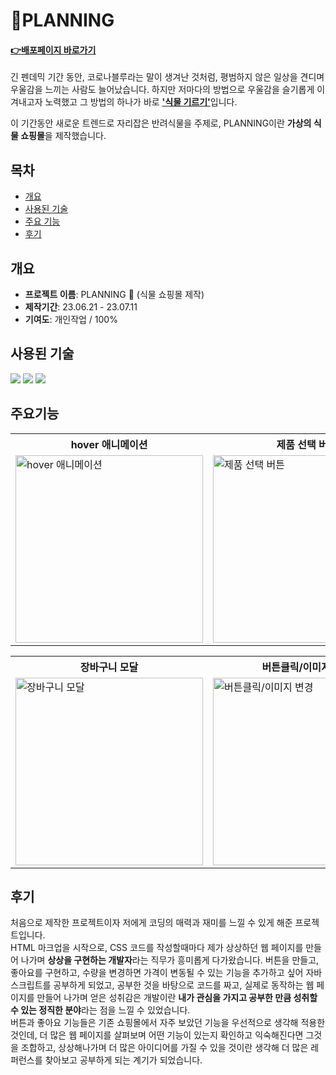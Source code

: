 # :herb:PLANNING
#### **<a href="https://saemii-24.github.io/Planning-Shopping-Sites/" target="_blank">:point_right:<u>배포페이지 바로가기</u></a>**
긴 펜데믹 기간 동안, 코로나블루라는 말이 생겨난 것처럼, 평범하지 않은 일상을 견디며 우울감을 느끼는 사람도 늘어났습니다. 하지만 저마다의 방법으로 우울감을 슬기롭게 이겨내고자 노력했고 그 방법의 하나가 바로 <u>**'식물 기르기'**</u>입니다.

이 기간동안 새로운 트렌드로 자리잡은 반려식물을 주제로, PLANNING이란 **가상의 식물 쇼핑몰**을 제작했습니다.


## 목차
- [개요](#개요)
- [사용된 기술](#사용된-기술)
- [주요 기능](#개요)
- [후기](#후기)


## 개요
- **프로젝트 이름**: PLANNING :herb: (식물 쇼핑몰 제작)
- **제작기간**: 23.06.21 - 23.07.11
- **기여도**: 개인작업 / 100%


## 사용된 기술
<img src="https://img.shields.io/badge/html5-E34F26?style=for-the-badge&logo=html5&logoColor=white"> <img src="https://img.shields.io/badge/css-1572B6?style=for-the-badge&logo=css3&logoColor=white"> <img src="https://img.shields.io/badge/javascript-F7DF1E?style=for-the-badge&logo=javascript&logoColor=black">


## 주요기능
<table>
  <tr>
    <th style="width:300px">hover 애니메이션</th>
    <th style="width:300px">제품 선택 버튼</th>
    <th style="width:300px">가격·상품 카운트</th>
  </tr>
  <tr>
    <td><img style="width:300px" src="https://github.com/saemii-24/project_1/assets/139088277/b6f88275-9d84-42bc-a529-bc15a14423ce" alt="hover 애니메이션"></td>
    <td><img style="width:300px" src="https://github.com/saemii-24/project_1/assets/139088277/9592efa6-fec2-4d23-b344-9c6d08f19991" alt="제품 선택 버튼"></td>
    <td><img style="width:300px" src="https://github.com/saemii-24/project_1/assets/139088277/95155e8a-e57e-4711-9cb8-8435510787d8" alt="가격·상품 카운트"></td>
  </tr>
</table>

<table>
  <tr>
    <th style="width:300px">장바구니 모달</th>
    <th style="width:300px">버튼클릭/이미지 변경</th>
    <th style="width:300px">페이지 내비게이션</th>
  </tr>
  <tr>
    <td><img style="width:300px" src="https://github.com/saemii-24/project_1/assets/139088277/8946c49f-64f3-4709-aa98-2bf7a680279f" alt="장바구니 모달"></td>
    <td><img style="width:300px" src="https://github.com/saemii-24/project_1/assets/139088277/7bdd02d0-63c0-4aec-bcbb-752d78795d6c" alt="버튼클릭/이미지 변경"></td>
    <td><img style="width:300px" src="https://github.com/saemii-24/project_1/assets/139088277/58f217f6-61a8-4655-8efe-3064e9a25dc3" alt="페이지 내비게이션"></td>
  </tr>
</table>

## 후기
처음으로 제작한 프로젝트이자 저에게 코딩의 매력과 재미를 느낄 수 있게 해준 프로젝트입니다.<br/>
HTML 마크업을 시작으로, CSS 코드를 작성할때마다 제가 상상하던 웹 페이지를 만들어 나가며 **상상을 구현하는 개발자**라는 직무가 흥미롭게 다가왔습니다.
버튼을 만들고, 좋아요를 구현하고, 수량을 변경하면 가격이 변동될 수 있는 기능을 추가하고 싶어 자바스크립트를 공부하게 되었고, 공부한 것을 바탕으로 코드를 짜고, 실제로 동작하는 웹 페이지를 만들어 나가며 얻은 성취감은 개발이란 **내가 관심을 가지고 공부한 만큼 성취할 수 있는 정직한 분야**라는 점을 느낄 수 있었습니다. <br/>
버튼과 좋아요 기능들은 기존 쇼핑몰에서 자주 보았던 기능을 우선적으로 생각해 적용한 것인데, 더 많은 웹 페이지를 살펴보며 어떤 기능이 있는지 확인하고 익숙해진다면 그것을 조합하고, 상상해나가며 더 많은 아이디어를 가질 수 있을 것이란 생각해 더 많은 레퍼런스를 찾아보고 공부하게 되는 계기가 되었습니다.
